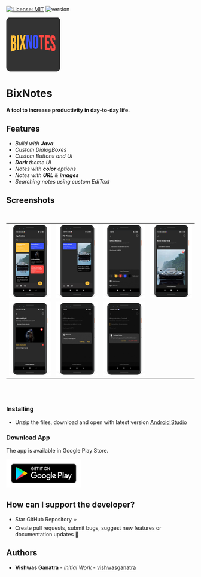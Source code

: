 [![License: MIT](https://img.shields.io/badge/License-MIT-yellow.svg)](https://opensource.org/licenses/MIT)
![version](https://img.shields.io/badge/version-1.0.0-blue)

![BixNotes Logo](assets/ico_BIX_144x144.png)

# BixNotes

**A tool to increase productivity in day-to-day life.**

## Features

- _Build with **Java**_
- _Custom DialogBoxes_
- _Custom Buttons and UI_
- _**Dark** theme UI_
- _Notes with **color** options_
- _Notes with **URL** & **images**_
- _Searching notes using custom EdiText_

## Screenshots

<br/>

<div align="center">
   <table align="center" border="0" >
   <tr>
    <td>
    <img src="assets\1.png"/>
    </td>
    <td>
    <img src="assets\2.png"/>
    </td>
    <td>
    <img src="assets\3.png"/>
    </td>
    <td>
    <img src="assets\4.png"/>
    </td>
   </tr>

   <tr>
    <td>
    <img src="assets\5.png"/>
    </td>
    <td>
    <img src="assets\6.png"/>
    </td>
    <td>
    <img src="assets\7.png"/>
    </td>
   </tr>

  </table>
  </div>
</br>

</br>

### Installing

- Unzip the files, download and open with latest version [Android Studio](https://developer.android.com/studio/)

### Download App

The app is available in Google Play Store.

[<img src="assets\google_playiconpng.png" width="200"/>][link:google-play]

## How can I support the developer?

- Star GitHub Repository :star:
- Create pull requests, submit bugs, suggest new features or documentation updates :wrench:

## Authors

- **Vishwas Ganatra** - _Initial Work_ - [vishwasganatra](https://github.com/vishwasganatra/)

[link:google-play]: https://play.google.com/store/apps/details?id=com.vbix.vishwas.notes
